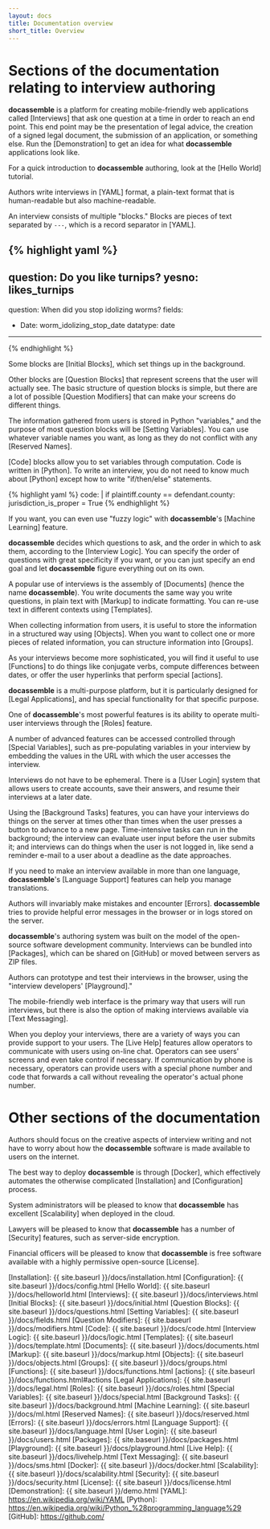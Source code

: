 ```yaml
---
layout: docs
title: Documentation overview
short_title: Overview
---
```


# <a name="sections"></a>Sections of the documentation relating to interview authoring

**docassemble** is a platform for creating mobile-friendly web
applications called [Interviews] that ask one question at a time in
order to reach an end point.  This end point may be the presentation
of legal advice, the creation of a signed legal document, the
submission of an application, or something else.  Run the
[Demonstration] to get an idea for what **docassemble** applications
look like.

For a quick introduction to **docassemble** authoring, look at the
[Hello World] tutorial.

Authors write interviews in [YAML] format, a plain-text format that is
human-readable but also machine-readable.

An interview consists of multiple "blocks."  Blocks are pieces of text
separated by `---`, which is a record separator in [YAML].

{% highlight yaml %}
---
question: Do you like turnips?
yesno: likes_turnips
---
question: When did you stop idolizing worms?
fields:
  - Date: worm_idolizing_stop_date
    datatype: date
---
{% endhighlight %}

Some blocks are [Initial Blocks], which set things up in the background.

Other blocks are [Question Blocks] that represent screens that the
user will actually see.  The basic structure of question blocks is
simple, but there are a lot of possible [Question Modifiers] that can
make your screens do different things.

The information gathered from users is stored in Python "variables,"
and the purpose of most question blocks will be [Setting Variables].
You can use whatever variable names you want, as long as they do not
conflict with any [Reserved Names].

[Code] blocks allow you to set variables through computation.  Code is
written in [Python].  To write an interview, you do not need to know
much about [Python] except how to write "if/then/else" statements.

{% highlight yaml %}
code: |
  if plaintiff.county == defendant.county:
    jurisdiction_is_proper = True
{% endhighlight %}

If you want, you can even use "fuzzy logic" with **docassemble**'s
[Machine Learning] feature.

**docassemble** decides which questions to ask, and the order in which
to ask them, according to the [Interview Logic].  You can specify the
order of questions with great specificity if you want, or you can just
specify an end goal and let **docassemble** figure everything out on
its own.

A popular use of interviews is the assembly of [Documents] (hence the
name **docassemble**).  You write documents the same way you write
questions, in plain text with [Markup] to indicate formatting.
You can re-use text in different contexts using [Templates].

When collecting information from users, it is useful to store the
information in a structured way using [Objects].  When you want to
collect one or more pieces of related information, you can structure
information into [Groups].

As your interviews become more sophisticated, you will find it useful
to use [Functions] to do things like conjugate verbs, compute
differences between dates, or offer the user hyperlinks that perform
special [actions].

**docassemble** is a multi-purpose platform, but it is particularly
designed for [Legal Applications], and has special functionality for
that specific purpose.

One of **docassemble**'s most powerful features is its ability to
operate multi-user interviews through the [Roles] feature.

A number of advanced features can be accessed controlled through
[Special Variables], such as pre-populating variables in your
interview by embedding the values in the URL with which the user
accesses the interview.

Interviews do not have to be ephemeral.  There is a [User Login]
system that allows users to create accounts, save their answers, and
resume their interviews at a later date.

Using the [Background Tasks] features, you can have your interviews do
things on the server at times other than times when the user presses a
button to advance to a new page.  Time-intensive tasks can run in the
background; the interview can evaluate user input before the user
submits it; and interviews can do things when the user is not logged
in, like send a reminder e-mail to a user about a deadline as the date
approaches.

If you need to make an interview available in more than one language,
**docassemble**'s [Language Support] features can help you manage
translations.

Authors will invariably make mistakes and encounter [Errors].
**docassemble** tries to provide helpful error messages in the browser
or in logs stored on the server.

**docassemble**'s authoring system was built on the model of the
open-source software development community.  Interviews can be bundled
into [Packages], which can be shared on [GitHub] or moved between
servers as ZIP files.

Authors can prototype and test their interviews in the browser, using
the "interview developers' [Playground]."

The mobile-friendly web interface is the primary way that users will
run interviews, but there is also the option of making interviews
available via [Text Messaging].

When you deploy your interviews, there are a variety of ways you can
provide support to your users.  The [Live Help] features allow
operators to communicate with users using on-line chat.  Operators can
see users' screens and even take control if necessary.  If
communication by phone is necessary, operators can provide users with
a special phone number and code that forwards a call without revealing
the operator's actual phone number.

# <a name="othersections"></a>Other sections of the documentation

Authors should focus on the creative aspects of interview writing and
not have to worry about how the **docassemble** software is made
available to users on the internet.

The best way to deploy **docassemble** is through [Docker], which
effectively automates the otherwise complicated [Installation] and
[Configuration] process.

System administrators will be pleased to know that **docassemble** has
excellent [Scalability] when deployed in the cloud.

Lawyers will be pleased to know that **docassemble** has a number of
[Security] features, such as server-side encryption.

Financial officers will be pleased to know that **docassemble** is
free software available with a highly permissive open-source
[License].

[Installation]: {{ site.baseurl }}/docs/installation.html
[Configuration]: {{ site.baseurl }}/docs/config.html
[Hello World]: {{ site.baseurl }}/docs/helloworld.html
[Interviews]: {{ site.baseurl }}/docs/interviews.html
[Initial Blocks]: {{ site.baseurl }}/docs/initial.html
[Question Blocks]: {{ site.baseurl }}/docs/questions.html
[Setting Variables]: {{ site.baseurl }}/docs/fields.html
[Question Modifiers]: {{ site.baseurl }}/docs/modifiers.html
[Code]: {{ site.baseurl }}/docs/code.html
[Interview Logic]: {{ site.baseurl }}/docs/logic.html
[Templates]: {{ site.baseurl }}/docs/template.html
[Documents]: {{ site.baseurl }}/docs/documents.html
[Markup]: {{ site.baseurl }}/docs/markup.html
[Objects]: {{ site.baseurl }}/docs/objects.html
[Groups]: {{ site.baseurl }}/docs/groups.html
[Functions]: {{ site.baseurl }}/docs/functions.html
[actions]: {{ site.baseurl }}/docs/functions.html#actions
[Legal Applications]: {{ site.baseurl }}/docs/legal.html
[Roles]: {{ site.baseurl }}/docs/roles.html
[Special Variables]: {{ site.baseurl }}/docs/special.html
[Background Tasks]: {{ site.baseurl }}/docs/background.html
[Machine Learning]: {{ site.baseurl }}/docs/ml.html
[Reserved Names]: {{ site.baseurl }}/docs/reserved.html
[Errors]: {{ site.baseurl }}/docs/errors.html
[Language Support]: {{ site.baseurl }}/docs/language.html
[User Login]: {{ site.baseurl }}/docs/users.html
[Packages]: {{ site.baseurl }}/docs/packages.html
[Playground]: {{ site.baseurl }}/docs/playground.html
[Live Help]: {{ site.baseurl }}/docs/livehelp.html
[Text Messaging]: {{ site.baseurl }}/docs/sms.html
[Docker]: {{ site.baseurl }}/docs/docker.html
[Scalability]: {{ site.baseurl }}/docs/scalability.html
[Security]: {{ site.baseurl }}/docs/security.html
[License]: {{ site.baseurl }}/docs/license.html
[Demonstration]: {{ site.baseurl }}/demo.html
[YAML]: https://en.wikipedia.org/wiki/YAML
[Python]: https://en.wikipedia.org/wiki/Python_%28programming_language%29
[GitHub]: https://github.com/
